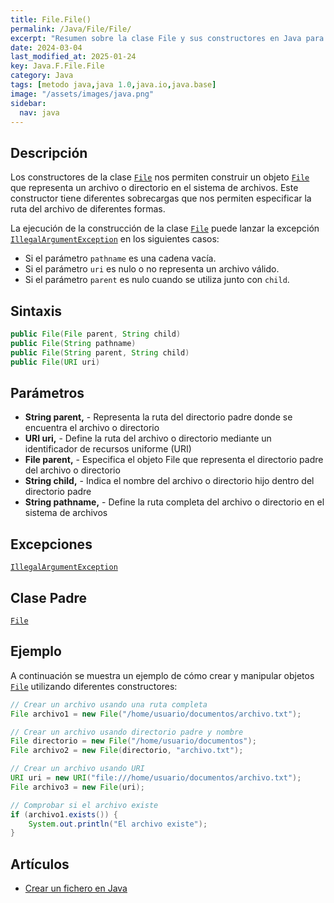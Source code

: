 ```yaml
---
title: File.File()
permalink: /Java/File/File/
excerpt: "Resumen sobre la clase File y sus constructores en Java para manipular archivos."
date: 2024-03-04
last_modified_at: 2025-01-24
key: Java.F.File.File
category: Java
tags: [metodo java,java 1.0,java.io,java.base]
image: "/assets/images/java.png"
sidebar:
  nav: java
---
```


## Descripción


Los constructores de la clase [`File`](https://www.w3api.com/Java/File/) nos permiten construir un objeto [`File`](https://www.w3api.com/Java/File/) que representa un archivo o directorio en el sistema de archivos. Este constructor tiene diferentes sobrecargas que nos permiten especificar la ruta del archivo de diferentes formas.


La ejecución de la construcción de la clase [`File`](https://www.w3api.com/Java/File/) puede lanzar la excepción [`IllegalArgumentException`](https://www.w3api.com/Java/IllegalArgumentException/) en los siguientes casos:

- Si el parámetro `pathname` es una cadena vacía.
- Si el parámetro `uri` es nulo o no representa un archivo válido.
- Si el parámetro `parent` es nulo cuando se utiliza junto con `child`.

## Sintaxis


```java
public File(File parent, String child)
public File(String pathname)
public File(String parent, String child)
public File(URI uri)
```


## Parámetros 

- **String parent,** - Representa la ruta del directorio padre donde se encuentra el archivo o directorio
- **URI uri,** - Define la ruta del archivo o directorio mediante un identificador de recursos uniforme (URI)
- **File parent,** - Especifica el objeto File que representa el directorio padre del archivo o directorio
- **String child,** - Indica el nombre del archivo o directorio hijo dentro del directorio padre
- **String pathname,** - Define la ruta completa del archivo o directorio en el sistema de archivos

## Excepciones


[`IllegalArgumentException`](https://www.w3api.com/Java/IllegalArgumentException/)


## Clase Padre


[`File`](https://www.w3api.com/Java/File/)


## Ejemplo


A continuación se muestra un ejemplo de cómo crear y manipular objetos [`File`](https://www.w3api.com/Java/File/) utilizando diferentes constructores:


```java
// Crear un archivo usando una ruta completa
File archivo1 = new File("/home/usuario/documentos/archivo.txt");

// Crear un archivo usando directorio padre y nombre
File directorio = new File("/home/usuario/documentos");
File archivo2 = new File(directorio, "archivo.txt");

// Crear un archivo usando URI
URI uri = new URI("file:///home/usuario/documentos/archivo.txt");
File archivo3 = new File(uri);

// Comprobar si el archivo existe
if (archivo1.exists()) {
    System.out.println("El archivo existe");
}
```


## Artículos

- [Crear un fichero en Java](https://lineadecodigo.com/java/crear-un-fichero-en-java/)
